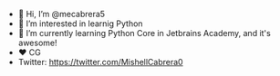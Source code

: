 - 👋 Hi, I’m @mecabrera5
- 👀 I’m interested in learnig Python 
- 🌱 I’m currently learning Python Core in Jetbrains Academy, and it's awesome!
- ❤️ CG 
- Twitter: https://twitter.com/MishellCabrera0
<!---
mecabrera5/mecabrera5 is a ✨ special ✨ repository because its `README.md` (this file) appears on your GitHub profile.
You can click the Preview link to take a look at your changes.
--->
